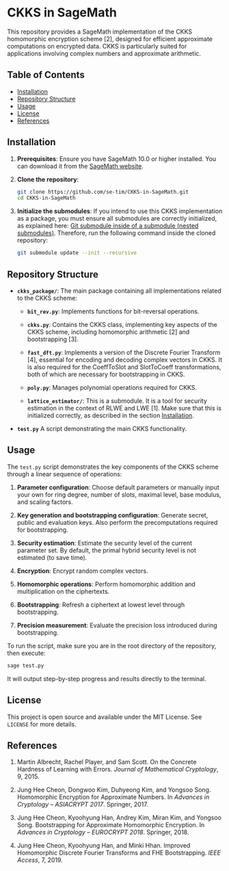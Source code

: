 
# CKKS in SageMath

This repository provides a SageMath implementation
of the CKKS homomorphic encryption scheme [2],
designed for efficient approximate computations on encrypted data.
CKKS is particularly suited for applications
involving complex numbers and approximate arithmetic.

## Table of Contents

- [Installation](#installation)
- [Repository Structure](#repository-structure)
- [Usage](#usage)
- [License](#license)
- [References](#references)

## Installation

1. **Prerequisites**:
Ensure you have SageMath 10.0 or higher installed.
You can download it from the
[SageMath website](https://www.sagemath.org/download.html).
   
2. **Clone the repository**:
   ```bash
   git clone https://github.com/se-tim/CKKS-in-SageMath.git
   cd CKKS-in-SageMath
   ```

3. **Initialize the submodules**:
If you intend to use this CKKS implementation as a package,
you must ensure all submodules are correctly initialized,
as explained here:
[Git submodule inside of a submodule (nested submodules)](https://stackoverflow.com/q/1535524).
Therefore, run the following command inside the cloned repository:
   ```bash
   git submodule update --init --recursive
   ```

## Repository Structure

- **`ckks_package/`**:
The main package containing all implementations related to the CKKS scheme:

  - **`bit_rev.py`**:
  Implements functions for bit-reversal operations.

  - **`ckks.py`**:
  Contains the CKKS class,
  implementing key aspects of the CKKS scheme,
  including homomorphic arithmetic [2] and bootstrapping [3].

  - **`fast_dft.py`**:
  Implements a version of the Discrete Fourier Transform [4],
  essential for encoding and decoding complex vectors in CKKS.
  It is also required for the CoeffToSlot and SlotToCoeff transformations,
  both of which are necessary for bootstrapping in CKKS.

  - **`poly.py`**:
  Manages polynomial operations required for CKKS.

  - **`lattice_estimator/`**:
  This is a submodule.
  It is a tool for security estimation in the context of RLWE and LWE [1].
  Make sure that this is initialized correctly,
  as described in the section [Installation](#installation).

- **`test.py`**
 A script demonstrating the main CKKS functionality.

## Usage

The `test.py` script demonstrates the key components of the CKKS scheme
through a linear sequence of operations:

1. **Parameter configuration**:
Choose default parameters or manually input your own
for ring degree, number of slots, maximal level,
base modulus, and scaling factors.

2. **Key generation and bootstrapping configuration**:
Generate secret, public and evaluation keys.
Also perform the precomputations required for bootstrapping.

3. **Security estimation**:
Estimate the security level of the current parameter set.
By default, the primal hybrid security level is not estimated (to save time).

4. **Encryption**:
Encrypt random complex vectors.

5. **Homomorphic operations**:
Perform homomorphic addition and multiplication on the ciphertexts.

6. **Bootstrapping**:
Refresh a ciphertext at lowest level through bootstrapping.

7. **Precision measurement**:
Evaluate the precision loss introduced during bootstrapping.

To run the script,
make sure you are in the root directory of the repository,
then execute:
```bash
sage test.py
```
It will output step-by-step progress and results directly to the terminal.

## License

This project is open source and available under the MIT License.
See `LICENSE` for more details.

## References

1. Martin Albrecht, Rachel Player, and Sam Scott.
On the Concrete Hardness of Learning with Errors.
*Journal of Mathematical Cryptology*, 9, 2015.

2. Jung Hee Cheon, Dongwoo Kim, Duhyeong Kim, and Yongsoo Song.
Homomorphic Encryption for Approximate Numbers.
In *Advances in Cryptology – ASIACRYPT 2017*.
Springer, 2017.

3. Jung Hee Cheon, Kyoohyung Han, Andrey Kim, Miran Kim, and Yongsoo Song.
Bootstrapping for Approximate Homomorphic Encryption.
In *Advances in Cryptology – EUROCRYPT 2018*.
Springer, 2018.

4. Jung Hee Cheon, Kyoohyung Han, and Minki Hhan.
Improved Homomorphic Discrete Fourier Transforms and FHE Bootstrapping.
*IEEE Access*, 7, 2019.